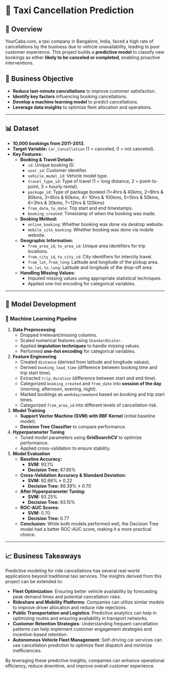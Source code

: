 # 🚖 Taxi Cancellation Prediction

## 📌 Overview
YourCabs.com, a taxi company in Bangalore, India, faced a high rate of cancellations by the business due to vehicle unavailability, leading to poor customer experience. This project builds a **predictive model** to classify new bookings as either **likely to be canceled or completed**, enabling proactive interventions.

## 🎯 Business Objective
- **Reduce last-minute cancellations** to improve customer satisfaction.
- **Identify key factors** influencing booking cancellations.
- **Develop a machine learning model** to predict cancellations.
- **Leverage data insights** to optimize fleet allocation and operations.

---

## 📊 Dataset
- **10,000 bookings from 2011-2013**.
- **Target Variable:** `Car_Cancellation` (1 = canceled, 0 = not canceled).
- **Key Features:**
  - **Booking & Travel Details:**
    - `id`: Unique booking ID.
    - `user_id`: Customer identifier.
    - `vehicle_model_id`: Vehicle model type.
    - `travel_type_id`: Type of travel (1 = long distance, 2 = point-to-point, 3 = hourly rental).
    - `package_id`: Type of package booked (1=4hrs & 40kms, 2=8hrs & 80kms, 3=6hrs & 60kms, 4= 10hrs & 100kms, 5=5hrs & 50kms, 6=3hrs & 30kms, 7=12hrs & 120kms)
    - `from_date`, `to_date`: Trip start and end timestamps.
    - `booking_created`: Timestamp of when the booking was made.
  - **Booking Method:**
    - `online_booking`: Whether booking was done via desktop website.
    - `mobile_site_booking`: Whether booking was done via mobile website.
  - **Geographic Information:**
    - `from_area_id`, `to_area_id`: Unique area identifiers for trip locations.
    - `from_city_id`, `to_city_id`: City identifiers for intercity travel.
    - `from_lat`, `from_long`: Latitude and longitude of the pickup area.
    - `to_lat`, `to_long`: Latitude and longitude of the drop-off area.
  - **Handling Missing Values:**
    - Imputed missing values using appropriate statistical techniques.
    - Applied one-hot encoding for categorical variables.

---

## 🤖 Model Development
### **📌 Machine Learning Pipeline**
1. **Data Preprocessing**
   - Dropped irrelevant/missing columns.
   - Scaled numerical features using `StandardScaler`.
   - Applied **imputation techniques** to handle missing values.
   - Performed **one-hot encoding** for categorical variables.
2. **Feature Engineering**
   - Created `distance` (derived from latitude and longitude values).
   - Derived `booking_lead_time` (difference between booking time and trip start time).
   - Extracted `trip_duration` (difference between start and end time).
   - Categorized `booking_created` and `from_date` into **session of the day** (morning, afternoon, evening, night).
   - Marked bookings as `weekday/weekend` based on booking and trip start times.
   - Categorized `from_area_id` into different levels of cancellation risk.
3. **Model Training**
   - **Support Vector Machine (SVM) with RBF Kernel** (initial baseline model).
   - **Decision Tree Classifier** to compare performance.
4. **Hyperparameter Tuning**
   - Tuned model parameters using **GridSearchCV** to optimize performance.
   - Applied cross-validation to ensure stability.
5. **Model Evaluation**
   - **Baseline Accuracy:**
     - **SVM:** 93.1%
     - **Decision Tree:** 87.85%
   - **Cross-Validation Accuracy & Standard Deviation:**
     - **SVM:** 92.66% ± 0.22
     - **Decision Tree:** 88.39% ± 0.70
   - **After Hyperparameter Tuning:**
     - **SVM:** 93.25%
     - **Decision Tree:** 93.15%
   - **ROC-AUC Scores:**
     - **SVM:** 0.70
     - **Decision Tree:** 0.77
   - **Conclusion:** While both models performed well, the Decision Tree model had a better ROC-AUC score, making it a more practical choice.

---

## 📈 Business Takeaways
Predictive modeling for ride cancellations has several real-world applications beyond traditional taxi services. The insights derived from this project can be extended to:
- **Fleet Optimization**: Ensuring better vehicle availability by forecasting peak demand times and potential cancellation risks.
- **Rideshare and Mobility Platforms**: Companies can utilize similar models to improve driver allocation and reduce ride rejections.
- **Public Transportation and Logistics**: Predictive analytics can help in optimizing routes and ensuring availability in transport networks.
- **Customer Retention Strategies**: Understanding frequent cancellation patterns can help implement customer engagement strategies and incentive-based retention.
- **Autonomous Vehicle Fleet Management**: Self-driving car services can use cancellation prediction to optimize fleet dispatch and minimize inefficiencies.

By leveraging these predictive insights, companies can enhance operational efficiency, reduce downtime, and improve overall customer experience.
